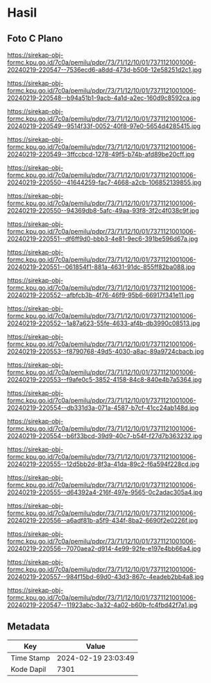 # Hasil

## Foto C Plano

https://sirekap-obj-formc.kpu.go.id/7c0a/pemilu/pdpr/73/71/12/10/01/7371121001006-20240219-220547--7536ecd6-a8dd-473d-b506-12e58251d2c1.jpg

https://sirekap-obj-formc.kpu.go.id/7c0a/pemilu/pdpr/73/71/12/10/01/7371121001006-20240219-220548--b94a51b1-9acb-4a1d-a2ec-160d9c8592ca.jpg

https://sirekap-obj-formc.kpu.go.id/7c0a/pemilu/pdpr/73/71/12/10/01/7371121001006-20240219-220549--9514f33f-0052-40f8-97e0-5654d4285415.jpg

https://sirekap-obj-formc.kpu.go.id/7c0a/pemilu/pdpr/73/71/12/10/01/7371121001006-20240219-220549--3ffccbcd-1278-49f5-b74b-afd89be20cff.jpg

https://sirekap-obj-formc.kpu.go.id/7c0a/pemilu/pdpr/73/71/12/10/01/7371121001006-20240219-220550--41644259-fac7-4668-a2cb-106852139855.jpg

https://sirekap-obj-formc.kpu.go.id/7c0a/pemilu/pdpr/73/71/12/10/01/7371121001006-20240219-220550--94369db8-5afc-49aa-93f8-3f2c4f038c9f.jpg

https://sirekap-obj-formc.kpu.go.id/7c0a/pemilu/pdpr/73/71/12/10/01/7371121001006-20240219-220551--df6ff9d0-bbb3-4e81-9ec6-391be596d67a.jpg

https://sirekap-obj-formc.kpu.go.id/7c0a/pemilu/pdpr/73/71/12/10/01/7371121001006-20240219-220551--061854f1-881a-4631-91dc-855ff82ba088.jpg

https://sirekap-obj-formc.kpu.go.id/7c0a/pemilu/pdpr/73/71/12/10/01/7371121001006-20240219-220552--afbfcb3b-4f76-46f9-95b6-66917f341e11.jpg

https://sirekap-obj-formc.kpu.go.id/7c0a/pemilu/pdpr/73/71/12/10/01/7371121001006-20240219-220552--1a87a623-55fe-4633-af4b-db3990c08513.jpg

https://sirekap-obj-formc.kpu.go.id/7c0a/pemilu/pdpr/73/71/12/10/01/7371121001006-20240219-220553--f8790768-49d5-4030-a8ac-89a9724cbacb.jpg

https://sirekap-obj-formc.kpu.go.id/7c0a/pemilu/pdpr/73/71/12/10/01/7371121001006-20240219-220553--f9afe0c5-3852-4158-84c8-840e4b7a5364.jpg

https://sirekap-obj-formc.kpu.go.id/7c0a/pemilu/pdpr/73/71/12/10/01/7371121001006-20240219-220554--db331d3a-071a-4587-b7cf-41cc24ab148d.jpg

https://sirekap-obj-formc.kpu.go.id/7c0a/pemilu/pdpr/73/71/12/10/01/7371121001006-20240219-220554--b6f33bcd-39d9-40c7-b54f-f27d7b363232.jpg

https://sirekap-obj-formc.kpu.go.id/7c0a/pemilu/pdpr/73/71/12/10/01/7371121001006-20240219-220555--12d5bb2d-8f3a-41da-89c2-f6a594f228cd.jpg

https://sirekap-obj-formc.kpu.go.id/7c0a/pemilu/pdpr/73/71/12/10/01/7371121001006-20240219-220555--d64392a4-216f-497e-9565-0c2adac305a4.jpg

https://sirekap-obj-formc.kpu.go.id/7c0a/pemilu/pdpr/73/71/12/10/01/7371121001006-20240219-220556--a6adf81b-a5f9-434f-8ba2-6690f2e0226f.jpg

https://sirekap-obj-formc.kpu.go.id/7c0a/pemilu/pdpr/73/71/12/10/01/7371121001006-20240219-220556--7070aea2-d914-4e99-92fe-e197e4bb66a4.jpg

https://sirekap-obj-formc.kpu.go.id/7c0a/pemilu/pdpr/73/71/12/10/01/7371121001006-20240219-220557--984f15bd-69d0-43d3-867c-4eadeb2bb4a8.jpg

https://sirekap-obj-formc.kpu.go.id/7c0a/pemilu/pdpr/73/71/12/10/01/7371121001006-20240219-220547--11923abc-3a32-4a02-b60b-fc4fbd42f7a1.jpg


## Metadata

| Key        | Value               |
| ---------- | ------------------- |
| Time Stamp | 2024-02-19 23:03:49 |
| Kode Dapil | 7301                |



